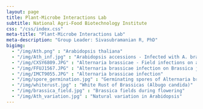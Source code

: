 ```yaml
---
layout: page
title: Plant-Microbe Interactions Lab
subtitle: National Agri-Food Biotechnology Institute
css: "/css/index.css"
meta-title: "Plant-Microbe Interactions Lab"
meta-description: "Group Leader: Sivasubramanian R, PhD"
bigimg:
  - "/img/Ath.png" : "Arabidopsis thaliana"
  - "/img/Ath_inf.jpg" : "Arabidopsis accessions - Infected with A. brassicae"
  - "/img/CXSY6809.JPG" : "Alternaria brassicae - Field infections on all parts of the plant"
  - "/img/FFUJ1567.JPG" : "Alternaria brassicae infection on Brassica juncea leaf"
  - "/img/IMCT9055.JPG" : "Alternaria brassicae infection"
  - "/img/spore_germination.jpg" : "Germinating spores of Alternaria brassicae"
  - "/img/whiterust.jpg" : "White Rust of Brassicas (Albugo candida)"
  - "/img/brassica_field.jpg" : "Brassica fields during flowering"
  - "/img/Ath_variation.jpg" : "Natural variation in Arabidopsis"
---
```

